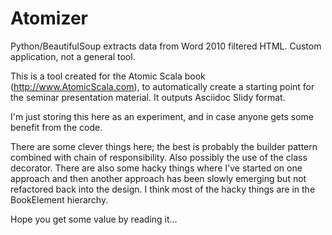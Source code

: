 Atomizer
========

Python/BeautifulSoup extracts data from Word 2010 filtered HTML. Custom application, not a general tool.

This is a tool created for the Atomic Scala book (http://www.AtomicScala.com), to automatically create a starting point for the seminar
presentation material. It outputs Asciidoc Slidy format.

I'm just storing this here as an experiment, and in case anyone gets some benefit from the code.

There are some clever things here; the best is probably the builder pattern combined with chain of responsibility. Also
possibly the use of the class decorator. There are also some hacky things where I've started on one approach and 
then another approach has been slowly emerging but not refactored back into the design. I think most of the hacky
things are in the BookElement hierarchy.

Hope you get some value by reading it...
